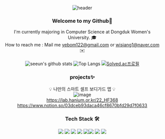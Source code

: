 <div align="center">
  
![header](https://capsule-render.vercel.app/api?type=waving&color=D2E5A8&height=300&section=header&text=Welcome%20to%20Jang%20Se%20%20Eun's%20Github&fontSize=50&animation=fadeIn)

### Welcome to my Github:star2:   
I'm currently majoring in Computer Science at Dongduk Women's University. :mortar_board: <br/>
How to reach me : Mail me yebom122@gmail.com or wisjang1@naver.com :envelope:<br/> </br>
![seeun's github stats](https://github-readme-stats.vercel.app/api?username=isprogrammingfun&show_icons=true&theme=flag-india)
![Top Langs](https://github-readme-stats.vercel.app/api/top-langs/?username=isprogrammingfun&layout=compact&theme=flag-india)
[![Solved.ac프로필](http://mazassumnida.wtf/api/generate_badge?boj=wisjang1)](https://solved.ac/wisjang1)

  
### projects✨
:bulb: 나만의 스마트 셀프 보디가드 앱 :bulb: </br>
![image](https://user-images.githubusercontent.com/78543382/178685394-c1d89c79-e2f1-4cee-ab28-71c92a3063fc.png) </br>
https://lab.hanium.or.kr/22_HF368 </br>
https://www.notion.so/03dceb93daca46cf8670bfd29d7f0633 </br>


### Tech Stack 🛠️
<img src="https://img.shields.io/badge/Kotlin-7F52FF?style=flat-square&logo=Kotlin&logoColor=white"/> <img src="https://img.shields.io/badge/Java-007396?style=flat-square&logo=Java&logoColor=white"/> <img src="https://img.shields.io/badge/C-A8B9CC?style=flat-square&logo=C&logoColor=black"/>     <img src="https://img.shields.io/badge/Python-3776AB?style=flat-square&logo=Python&logoColor=white"/> <img src="https://img.shields.io/badge/JavaScript-F7DF1E?style=flat-square&logo=JavaScript&logoColor=black"/><img src="https://img.shields.io/badge/React Native-61DAFB?style=flat-square&logo=React&logoColor=black"/>
<img src="https://img.shields.io/badge/Spring Boot-6DB33F?style=flat-square&logo=Spring Boot&logoColor=white"/>
<img src="https://img.shields.io/badge/MySQL-4479A1?style=flat-square&logo=MySQL&logoColor=white"/>
</div>

<!-- ### Tools :wrench:
    <img src="https://img.shields.io/badge/Visual Studio-5C2D91?style=flat-square&logo=VisualStudio&logoColor=#5C2D91"/>    <img src="https://img.shields.io/badge/Git-F05032?style=flat-square&logo=Git&logoColor=white"/>
    <img src="https://img.shields.io/badge/IntelliJ IDEA-000000?style=flat-square&logo=IntelliJIDEA&logoColor=#276DC3"/> -->

